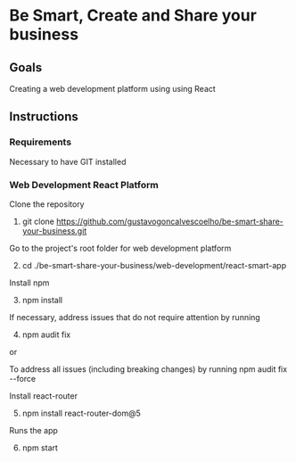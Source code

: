 # Be Smart, Create and Share your business

## Goals

Creating a web development platform using using React

## Instructions

### Requirements
Necessary to have GIT installed

### Web Development React Platform 

Clone the repository

1. git clone https://github.com/gustavogoncalvescoelho/be-smart-share-your-business.git

Go to the project's root folder for web development platform

2. cd ./be-smart-share-your-business/web-development/react-smart-app

Install npm

3. npm install

If necessary, address issues that do not require attention by running

4. npm audit fix

or 

To address all issues (including breaking changes) by running npm audit fix --force

Install react-router

5. npm install react-router-dom@5

Runs the app

6. npm start 
